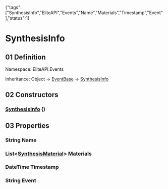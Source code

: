 {"tags":["SynthesisInfo","EliteAPI","Events","Name","Materials","Timestamp","Event"],"status":1}

# SynthesisInfo

## 01 Definition

Namespace: <span class='code'>EliteAPI.Events</span>

Inheritance: <span class='code'>Object</span> → <span class='code'>[EventBase](../../EliteAPI/Events/EventBase.html)</span> → <span class='code'>[SynthesisInfo](../../EliteAPI/Events/SynthesisInfo.html)</span>

## 02 Constructors

### <span class='code'>[SynthesisInfo](../../EliteAPI/Events/SynthesisInfo.html)</span> ()

## 03 Properties

### <span class='code'>String</span> Name

### <span class='code'>List<[SynthesisMaterial](../../EliteAPI/Events/SynthesisMaterial.html)></span> Materials

### <span class='code'>DateTime</span> Timestamp

### <span class='code'>String</span> Event

